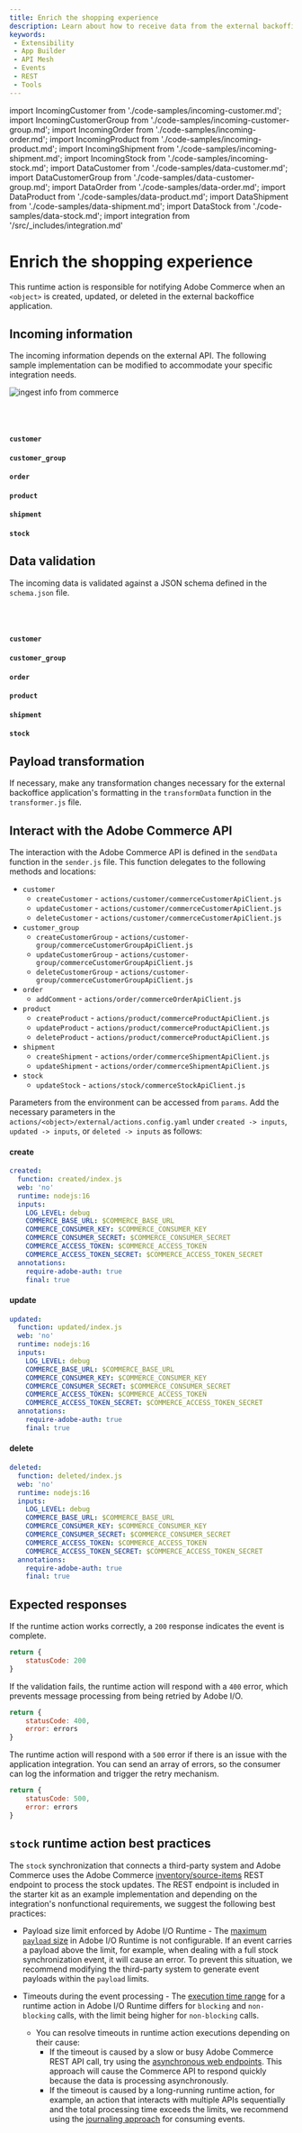 ```yaml
---
title: Enrich the shopping experience
description: Learn about how to receive data from the external backoffice application.
keywords:
 - Extensibility
 - App Builder
 - API Mesh
 - Events
 - REST
 - Tools
---
```


import IncomingCustomer from './code-samples/incoming-customer.md';
import IncomingCustomerGroup from './code-samples/incoming-customer-group.md';
import IncomingOrder from './code-samples/incoming-order.md';
import IncomingProduct from './code-samples/incoming-product.md';
import IncomingShipment from './code-samples/incoming-shipment.md';
import IncomingStock from './code-samples/incoming-stock.md';
import DataCustomer from './code-samples/data-customer.md';
import DataCustomerGroup from './code-samples/data-customer-group.md';
import DataOrder from './code-samples/data-order.md';
import DataProduct from './code-samples/data-product.md';
import DataShipment from './code-samples/data-shipment.md';
import DataStock from './code-samples/data-stock.md';
import integration from '/src/_includes/integration.md'

# Enrich the shopping experience

This runtime action is responsible for notifying Adobe Commerce when an `<object>` is created, updated, or deleted in the external backoffice application.

<integration />

## Incoming information

The incoming information depends on the external API. The following sample implementation can be modified to accommodate your specific integration needs.

![ingest info from commerce](../_images/starterkit/ingest.png)

<br></br>
<TabsBlock orientation="vertical" slots="heading, content" repeat="6"/>

#### `customer`

<IncomingCustomer/>

#### `customer_group`

<IncomingCustomerGroup/>

#### `order`

<IncomingOrder/>

#### `product`

<IncomingProduct/>

#### `shipment`

<IncomingShipment/>

#### `stock`

<IncomingStock/>

## Data validation

The incoming data is validated against a JSON schema defined in the `schema.json` file.

<br></br>
<TabsBlock orientation="vertical" slots="heading, content" repeat="6"/>

#### `customer`

<DataCustomer/>

#### `customer_group`

<DataCustomerGroup/>

#### `order`

<DataOrder/>

#### `product`

<DataProduct/>

#### `shipment`

<DataShipment/>

#### `stock`

<DataStock/>

## Payload transformation

If necessary, make any transformation changes necessary for the external backoffice application's formatting in the `transformData` function in the `transformer.js` file.

## Interact with the Adobe Commerce API

The interaction with the Adobe Commerce API is defined in the `sendData` function in the `sender.js` file. This function delegates to the following methods and locations:

- `customer`
  - `createCustomer` - `actions/customer/commerceCustomerApiClient.js`
  - `updateCustomer` - `actions/customer/commerceCustomerApiClient.js`
  - `deleteCustomer` - `actions/customer/commerceCustomerApiClient.js`
- `customer_group`
  - `createCustomerGroup` - `actions/customer-group/commerceCustomerGroupApiClient.js`
  - `updateCustomerGroup` - `actions/customer-group/commerceCustomerGroupApiClient.js`
  - `deleteCustomerGroup` - `actions/customer-group/commerceCustomerGroupApiClient.js`
- `order`
  - `addComment` - `actions/order/commerceOrderApiClient.js`
- `product`
  - `createProduct` - `actions/product/commerceProductApiClient.js`
  - `updateProduct` - `actions/product/commerceProductApiClient.js`
  - `deleteProduct` - `actions/product/commerceProductApiClient.js`
- `shipment`
  - `createShipment` - `actions/order/commerceShipmentApiClient.js`
  - `updateShipment` - `actions/order/commerceShipmentApiClient.js`
- `stock`
  - `updateStock` - `actions/stock/commerceStockApiClient.js`

Parameters from the environment can be accessed from `params`. Add the necessary parameters in the `actions/<object>/external/actions.config.yaml` under `created -> inputs`, `updated -> inputs`, or `deleted -> inputs` as follows:

<CodeBlock slots="heading, code" repeat="3" languages="JSON, JSON, JSON" />

#### create

```yaml
created:
  function: created/index.js
  web: 'no'
  runtime: nodejs:16
  inputs:
    LOG_LEVEL: debug
    COMMERCE_BASE_URL: $COMMERCE_BASE_URL
    COMMERCE_CONSUMER_KEY: $COMMERCE_CONSUMER_KEY
    COMMERCE_CONSUMER_SECRET: $COMMERCE_CONSUMER_SECRET
    COMMERCE_ACCESS_TOKEN: $COMMERCE_ACCESS_TOKEN
    COMMERCE_ACCESS_TOKEN_SECRET: $COMMERCE_ACCESS_TOKEN_SECRET
  annotations:
    require-adobe-auth: true
    final: true
```

#### update

```yaml
updated:
  function: updated/index.js
  web: 'no'
  runtime: nodejs:16
  inputs:
    LOG_LEVEL: debug
    COMMERCE_BASE_URL: $COMMERCE_BASE_URL
    COMMERCE_CONSUMER_KEY: $COMMERCE_CONSUMER_KEY
    COMMERCE_CONSUMER_SECRET: $COMMERCE_CONSUMER_SECRET
    COMMERCE_ACCESS_TOKEN: $COMMERCE_ACCESS_TOKEN
    COMMERCE_ACCESS_TOKEN_SECRET: $COMMERCE_ACCESS_TOKEN_SECRET
  annotations:
    require-adobe-auth: true
    final: true
```

#### delete

```yaml
deleted:
  function: deleted/index.js
  web: 'no'
  runtime: nodejs:16
  inputs:
    LOG_LEVEL: debug
    COMMERCE_BASE_URL: $COMMERCE_BASE_URL
    COMMERCE_CONSUMER_KEY: $COMMERCE_CONSUMER_KEY
    COMMERCE_CONSUMER_SECRET: $COMMERCE_CONSUMER_SECRET
    COMMERCE_ACCESS_TOKEN: $COMMERCE_ACCESS_TOKEN
    COMMERCE_ACCESS_TOKEN_SECRET: $COMMERCE_ACCESS_TOKEN_SECRET
  annotations:
    require-adobe-auth: true
    final: true
```

## Expected responses

If the runtime action works correctly, a `200` response indicates the event is complete.

```javascript
return {
    statusCode: 200
}
```

If the validation fails, the runtime action will respond with a `400` error, which prevents message processing from being retried by Adobe I/O.

```javascript
return {
    statusCode: 400,
    error: errors
}
```

The runtime action will respond with a `500` error if there is an issue with the application integration. You can send an array of errors, so the consumer can log the information and trigger the retry mechanism.

```javascript
return {
    statusCode: 500,
    error: errors
}
```

## `stock` runtime action best practices

The `stock` synchronization that connects a third-party system and Adobe Commerce uses the Adobe Commerce [inventory/source-items](https://adobe-commerce.redoc.ly/2.4.6-admin/tag/inventorysource-items/#operation/PostV1InventorySourceitems) REST endpoint to process the stock updates. The REST endpoint is included in the starter kit as an example implementation and depending on the integration's nonfunctional requirements, we suggest the following best practices:

- Payload size limit enforced by Adobe I/O Runtime - The [maximum `payload` size](https://developer.adobe.com/runtime/docs/guides/using/system_settings/) in Adobe I/O Runtime is not configurable. If an event carries a payload above the limit, for example, when dealing with a full stock synchronization event, it will cause an error. To prevent this situation, we recommend modifying the third-party system to generate event payloads within the `payload` limits.

- Timeouts during the event processing - The [execution time range](https://developer.adobe.com/runtime/docs/guides/using/system_settings/) for a runtime action in Adobe I/O Runtime differs for `blocking` and `non-blocking` calls, with the limit being higher for `non-blocking` calls.
  - You can resolve timeouts in runtime action executions depending on their cause:
    - If the timeout is caused by a slow or busy Adobe Commerce REST API call, try using the [asynchronous web endpoints](https://developer.adobe.com/commerce/webapi/rest/use-rest/asynchronous-web-endpoints/). This approach will cause the Commerce API to respond quickly because the data is processing asynchronously.
    - If the timeout is caused by a long-running runtime action, for example, an action that interacts with multiple APIs sequentially and the total processing time exceeds the limits, we recommend using the [journaling approach](https://developer.adobe.com/app-builder/docs/resources/journaling-events/) for consuming events.
